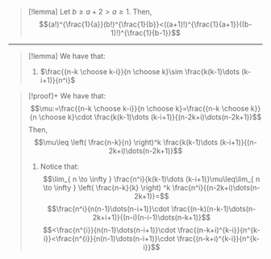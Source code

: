 > [!lemma]
> Let $b\geq a+2>a\geq 1$. Then, $$(a!)^{\frac{1}{a}}(b!)^{\frac{1}{b}}<((a+1)!)^{\frac{1}{a+1}}((b-1)!)^{\frac{1}{b-1}}$$

---
> [!lemma]
> We have that:
> 1. $\frac{{n-k \choose k-i}}{n \choose k}\sim \frac{k(k-1)\dots (k-i+1)}{n^i}$

> [!proof]+
> We have that:
> $$\mu:=\frac{{n-k \choose k-i}}{n \choose k}=\frac{{n-k \choose k}}{n \choose k}\cdot  \frac{k(k-1)\dots (k-i+1)}{(n-2k+i)\dots(n-2k+1)}$$Then, $$\mu\leq \left( \frac{n-k}{n} \right)^k \frac{k(k-1)\dots (k-i+1)}{(n-2k+i)\dots(n-2k+1)}$$
> 
> 1. Notice that: $$\lim_{ n \to \infty } \frac{n^i}{k(k-1)\dots (k-i+1)}\mu\leq\lim_{ n \to \infty }  \left( \frac{n-k}{k} \right) ^k \frac{n^i}{(n-2k+i)\dots(n-2k+1)}=$$$$\frac{n^i}{n(n-1)\dots(n-i+1)}\cdot \frac{(n-k)(n-k-1)\dots(n-2k+i+1)}{(n-i)(n-i-1)\dots(n-k+1)}$$$$<\frac{n^{i}}{n(n-1)\dots(n-i+1)}\cdot \frac{(n-k+i)^{k-i}}{n^{k-i}}<\frac{n^{i}}{n(n-1)\dots(n-i+1)}\cdot \frac{(n-k+i)^{k-i}}{n^{k-i}}$$